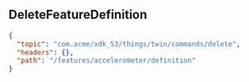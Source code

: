## DeleteFeatureDefinition

```json
{
  "topic": "com.acme/xdk_53/things/twin/commands/delete",
  "headers": {},
  "path": "/features/accelerometer/definition"
}
```
